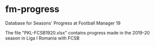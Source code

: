 # fm-progress
Database for Seasons' Progress at Football Manager 19

The file "PKL-FCSB1920.xlsx" contains progress made 
in the 2019-20 season in Liga I Romania with FCSB
